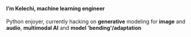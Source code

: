 #### I’m Kelechi, machine learning engineer

Python enjoyer, currently hacking on **generative** modeling for **image** and **audio**, **multimodal AI** and **model 'bending'/adaptation**

 <!-- <div>
    <h2 align="left"> Github stats </h2>
    <h4 align="left"> Languages </h4>
<!--           <img src="https://github-readme-stats.vercel.app/api/top-langs/?username=kelechi-c&langs_count=5&theme=dark&layout=compact&hide_border=false"
          alt="overall Top Langs "/> 
        
   <img src="https://github-profile-summary-cards.vercel.app/api/cards/most-commit-language?username=kelechi-c&theme=dark&layout=compact&hide_border=false"
          alt="Top Langs by commit" /> 
</div> -->



<!---
kelechi-c/kelechi-c is a ✨ special ✨ repository because its `README.md` (this file) appears on your GitHub profile.
You can click the Preview link to take a look at your changes.
--->
